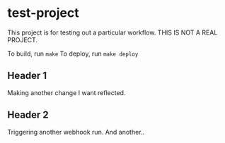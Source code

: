 # test-project
This project is for testing out a particular workflow. THIS IS NOT A REAL PROJECT.

To build, run `make`
To deploy, run `make deploy`

## Header 1
Making another change I want reflected.

## Header 2
Triggering another webhook run. And another..

